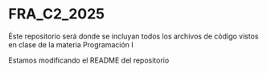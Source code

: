 # FRA_C2_2025
Éste repositorio será donde se incluyan todos los archivos de código vistos en clase de la materia Programación I


Estamos modificando el README del repositorio
